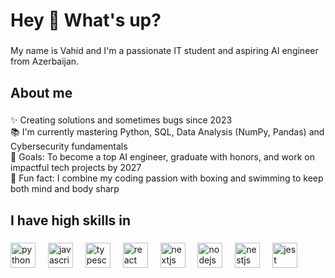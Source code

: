 <h1 align="left">Hey 👋 What's up?</h1>

###

<p align="left">My name is Vahid and I'm a passionate IT student and aspiring AI engineer from Azerbaijan.</p>

###

<h2 align="left">About me</h2>

###

<p align="left">
✨ Creating solutions and sometimes bugs since 2023<br>
📚 I'm currently mastering Python, SQL, Data Analysis (NumPy, Pandas) and Cybersecurity fundamentals<br>
🎯 Goals: To become a top AI engineer, graduate with honors, and work on impactful tech projects by 2027<br>
🎲 Fun fact: I combine my coding passion with boxing and swimming to keep both mind and body sharp
</p>

###

<h2 align="left">I have high skills in</h2>

###

<div align="left">
  <img src="https://cdn.jsdelivr.net/gh/devicons/devicon/icons/python/python-original.svg" height="40" alt="python logo"  />
  <img width="12" />
  <img src="https://cdn.jsdelivr.net/gh/devicons/devicon/icons/javascript/javascript-original.svg" height="40" alt="javascript logo"  />
  <img width="12" />
  <img src="https://cdn.jsdelivr.net/gh/devicons/devicon/icons/typescript/typescript-original.svg" height="40" alt="typescript logo"  />
  <img width="12" />
  <img src="https://cdn.jsdelivr.net/gh/devicons/devicon/icons/react/react-original.svg" height="40" alt="react logo"  />
  <img width="12" />
  <img src="https://cdn.jsdelivr.net/gh/devicons/devicon/icons/nextjs/nextjs-original.svg" height="40" alt="nextjs logo"  />
  <img width="12" />
  <img src="https://cdn.jsdelivr.net/gh/devicons/devicon/icons/nodejs/nodejs-original.svg" height="40" alt="nodejs logo"  />
  <img width="12" />
  <img src="https://cdn.jsdelivr.net/gh/devicons/devicon/icons/nestjs/nestjs-original.svg" height="40" alt="nestjs logo"  />
  <img width="12" />
  <img src="https://cdn.jsdelivr.net/gh/devicons/devicon/icons/jest/jest-plain.svg" height="40" alt="jest logo"  />
</div>

###
